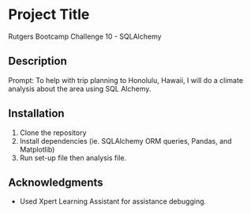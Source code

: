 # Project Title
Rutgers Bootcamp Challenge 10 - SQLAlchemy

## Description
Prompt: To help with trip planning to Honolulu, Hawaii, I will do a climate analysis about the area using SQL Alchemy. 

## Installation
1. Clone the repository
3. Install dependencies (ie. SQLAlchemy ORM queries, Pandas, and Matplotlib)
4. Run set-up file then analysis file.

## Acknowledgments
- Used Xpert Learning Assistant for assistance debugging.
